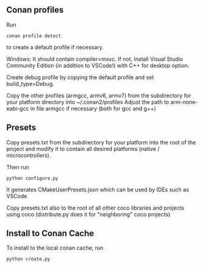## Conan profiles

Run

```
conan profile detect
```

to create a default profile if necessary.

Windows: It should contain compiler=msvc. If not, Install Visual Studio Community Edition (in addition to VSCode!)
with C++ for desktop option.

Create debug profile by copying the default profile and set build_type=Debug.

Copy the other profiles (armgcc, armv6, armv7) from the subdirectory for your platform directory into ~/.conan2/profiles
Adjust the path to arm-none-eabi-gcc in file armgcc if necessary (both for gcc and g++)


## Presets

Copy presets.txt from the subdirectory for your platform into the root of the project and modify it to contain all
desired platforms (native / microcontrollers).

Then run

```
python configure.py
```

It generates CMakeUserPresets.json which can be used by IDEs such as VSCode

Copy presets.txt also to the root of all other coco libraries and projects using coco (distribute.py does it for
"neighboring" coco projects)


## Install to Conan Cache

To install to the local conan cache, run

```
python create.py
```
